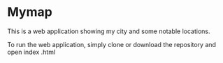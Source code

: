 # Mymap
This is a web application showing my city and some notable locations.

To run the web application, simply clone or download the repository and open index .html
